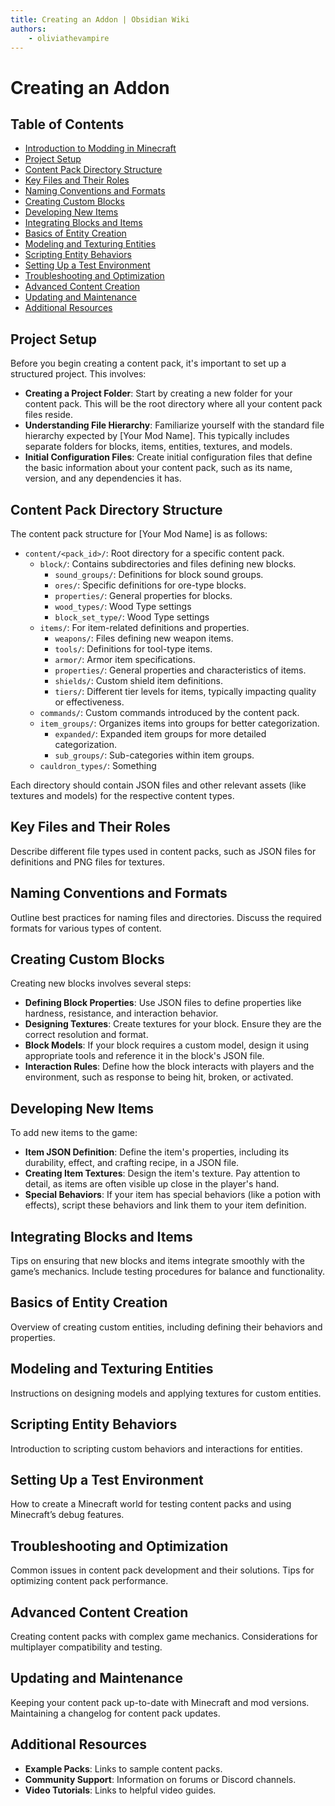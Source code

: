 ```yaml
---
title: Creating an Addon | Obsidian Wiki
authors:
    - oliviathevampire
---
```


# Creating an Addon

## Table of Contents
- [Introduction to Modding in Minecraft](#introduction-to-modding-in-minecraft)
- [Project Setup](#project-setup)
- [Content Pack Directory Structure](#content-pack-directory-structure)
- [Key Files and Their Roles](#key-files-and-their-roles)
- [Naming Conventions and Formats](#naming-conventions-and-formats)
- [Creating Custom Blocks](#creating-custom-blocks)
- [Developing New Items](#developing-new-items)
- [Integrating Blocks and Items](#integrating-blocks-and-items)
- [Basics of Entity Creation](#basics-of-entity-creation)
- [Modeling and Texturing Entities](#modeling-and-texturing-entities)
- [Scripting Entity Behaviors](#scripting-entity-behaviors)
- [Setting Up a Test Environment](#setting-up-a-test-environment)
- [Troubleshooting and Optimization](#troubleshooting-and-optimization)
- [Advanced Content Creation](#advanced-content-creation)
- [Updating and Maintenance](#updating-and-maintenance)
- [Additional Resources](#additional-resources)

## Project Setup
Before you begin creating a content pack, it's important to set up a structured project. This involves:

- **Creating a Project Folder**: Start by creating a new folder for your content pack. This will be the root directory where all your content pack files reside.
- **Understanding File Hierarchy**: Familiarize yourself with the standard file hierarchy expected by [Your Mod Name]. This typically includes separate folders for blocks, items, entities, textures, and models.
- **Initial Configuration Files**: Create initial configuration files that define the basic information about your content pack, such as its name, version, and any dependencies it has.

## Content Pack Directory Structure
The content pack structure for [Your Mod Name] is as follows:

- `content/<pack_id>/`: Root directory for a specific content pack.
  - `block/`: Contains subdirectories and files defining new blocks.
    - `sound_groups/`: Definitions for block sound groups.
    - `ores/`: Specific definitions for ore-type blocks.
    - `properties/`: General properties for blocks.
    - `wood_types/`: Wood Type settings
    - `block_set_type/`: Wood Type settings
  - `items/`: For item-related definitions and properties.
    - `weapons/`: Files defining new weapon items.
    - `tools/`: Definitions for tool-type items.
    - `armor/`: Armor item specifications.
    - `properties/`: General properties and characteristics of items.
    - `shields/`: Custom shield item definitions.
    - `tiers/`: Different tier levels for items, typically impacting quality or effectiveness.
  - `commands/`: Custom commands introduced by the content pack.
  - `item_groups/`: Organizes items into groups for better categorization.
    - `expanded/`: Expanded item groups for more detailed categorization.
    - `sub_groups/`: Sub-categories within item groups.
  - `cauldron_types/`: Something

Each directory should contain JSON files and other relevant assets (like textures and models) for the respective content types.

## Key Files and Their Roles
Describe different file types used in content packs, such as JSON files for definitions and PNG files for textures.

## Naming Conventions and Formats
Outline best practices for naming files and directories. Discuss the required formats for various types of content.

## Creating Custom Blocks
Creating new blocks involves several steps:

- **Defining Block Properties**: Use JSON files to define properties like hardness, resistance, and interaction behavior.
- **Designing Textures**: Create textures for your block. Ensure they are the correct resolution and format.
- **Block Models**: If your block requires a custom model, design it using appropriate tools and reference it in the block's JSON file.
- **Interaction Rules**: Define how the block interacts with players and the environment, such as response to being hit, broken, or activated.

## Developing New Items
To add new items to the game:

- **Item JSON Definition**: Define the item's properties, including its durability, effect, and crafting recipe, in a JSON file.
- **Creating Item Textures**: Design the item's texture. Pay attention to detail, as items are often visible up close in the player's hand.
- **Special Behaviors**: If your item has special behaviors (like a potion with effects), script these behaviors and link them to your item definition.

## Integrating Blocks and Items
Tips on ensuring that new blocks and items integrate smoothly with the game’s mechanics. Include testing procedures for balance and functionality.

## Basics of Entity Creation
Overview of creating custom entities, including defining their behaviors and properties.

## Modeling and Texturing Entities
Instructions on designing models and applying textures for custom entities.

## Scripting Entity Behaviors
Introduction to scripting custom behaviors and interactions for entities.

## Setting Up a Test Environment
How to create a Minecraft world for testing content packs and using Minecraft’s debug features.

## Troubleshooting and Optimization
Common issues in content pack development and their solutions. Tips for optimizing content pack performance.

## Advanced Content Creation
Creating content packs with complex game mechanics. Considerations for multiplayer compatibility and testing.

## Updating and Maintenance
Keeping your content pack up-to-date with Minecraft and mod versions. Maintaining a changelog for content pack updates.

## Additional Resources
- **Example Packs**: Links to sample content packs.
- **Community Support**: Information on forums or Discord channels.
- **Video Tutorials**: Links to helpful video guides.
